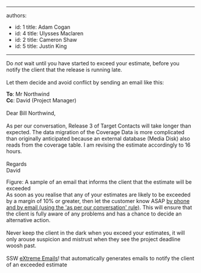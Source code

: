 

---
authors:
  - id: 1
    title: Adam Cogan
  - id: 4
    title: Ulysses Maclaren
  - id: 2
    title: Cameron Shaw
  - id: 5
    title: Justin King
---




<span class='intro'> Do *not* wait until you have started to exceed your estimate, before you notify the client that the release is running late.<br>
&#160;<br>
Let them decide and avoid conflict by sending an email like this&#58;
​ </span>


  <p class="ms-rteCustom-GreyBox">
<strong>To</strong>&#58; Mr Northwind<br>
<strong>Cc</strong>&#58; David (Project Manager)<br>
<br>
Dear Bill Northwind,<br>
<br>
As per our conversation, Release 3 of Target Contacts will take longer than expected. The data migration of the Coverage Data is more complicated than originally anticipated because an external database (Media Disk) also reads from the coverage table. I am revising the estimate accordingly to 16 hours.<br>
<br>
Regards<br>
David</p>
<font class="ms-rteCustom-FigureNormal">Figure&#58; A sample of an email that informs the client that the estimate will be exceeded</font><br>
As soon as you realise that any of your estimates are likely to be exceeded by a margin of 10% or greater, then let the customer know ASAP <a target="_blank" id="AsPerOurConversation" href="/Management/RulesToHappyClients/Pages/DoYouAlwaysSendAnAsPerOurConversationEmail.aspx" shape="rect">by phone and by email (using the 'as per our conversation' rule)</a>. This will ensure that the client is fully aware of any problems and has a chance to decide an alternative action.&#160;<br>
<br>
Never keep the client in the dark when you exceed your estimates, it will only arouse suspicion and mistrust when they see the project deadline woosh past.<br>
<br>
<font class="ms-rteCustom-YellowBorderBox">SSW <a href="http&#58;//www.ssw.com.au/SSW/eXtremeEmails/Default.aspx" shape="rect">eXtreme Emails</a>! that automatically generates emails to notify the client of an exceeded estimate </font>



